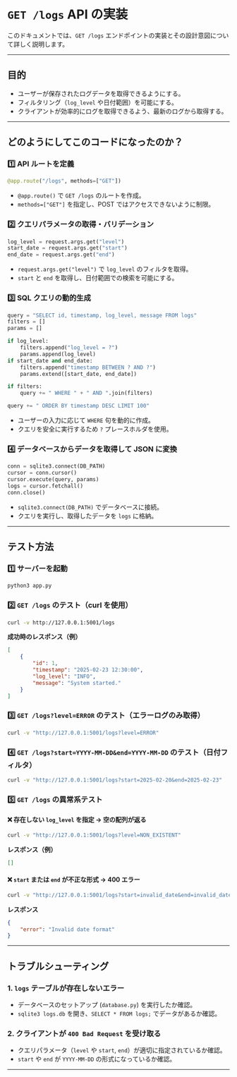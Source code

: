 # `GET /logs` API の実装

このドキュメントでは、`GET /logs` エンドポイントの実装とその設計意図について詳しく説明します。

---

## **目的**

- ユーザーが保存されたログデータを取得できるようにする。
- フィルタリング（`log_level` や日付範囲）を可能にする。
- クライアントが効率的にログを取得できるよう、最新のログから取得する。

---

## **どのようにしてこのコードになったのか？**

### **1️⃣ API ルートを定義**
```python
@app.route("/logs", methods=["GET"])
```
- `@app.route()` で `GET /logs` のルートを作成。
- `methods=["GET"]` を指定し、POST ではアクセスできないように制限。

### **2️⃣ クエリパラメータの取得・バリデーション**
```python
log_level = request.args.get("level")
start_date = request.args.get("start")
end_date = request.args.get("end")
```
- `request.args.get("level")` で `log_level` のフィルタを取得。
- `start` と `end` を取得し、日付範囲での検索を可能にする。

### **3️⃣ SQL クエリの動的生成**
```python
query = "SELECT id, timestamp, log_level, message FROM logs"
filters = []
params = []

if log_level:
    filters.append("log_level = ?")
    params.append(log_level)
if start_date and end_date:
    filters.append("timestamp BETWEEN ? AND ?")
    params.extend([start_date, end_date])

if filters:
    query += " WHERE " + " AND ".join(filters)

query += " ORDER BY timestamp DESC LIMIT 100"
```
- ユーザーの入力に応じて `WHERE` 句を動的に作成。
- クエリを安全に実行するため `?` プレースホルダを使用。

### **4️⃣ データベースからデータを取得して JSON に変換**
```python
conn = sqlite3.connect(DB_PATH)
cursor = conn.cursor()
cursor.execute(query, params)
logs = cursor.fetchall()
conn.close()
```
- `sqlite3.connect(DB_PATH)` でデータベースに接続。
- クエリを実行し、取得したデータを `logs` に格納。

---

## **テスト方法**

### **1️⃣ サーバーを起動**
```sh
python3 app.py
```

### **2️⃣ `GET /logs` のテスト（curl を使用）**
```sh
curl -v http://127.0.0.1:5001/logs
```
**成功時のレスポンス（例）**
```json
[
    {
        "id": 1,
        "timestamp": "2025-02-23 12:30:00",
        "log_level": "INFO",
        "message": "System started."
    }
]
```

### **3️⃣ `GET /logs?level=ERROR` のテスト（エラーログのみ取得）**
```sh
curl -v "http://127.0.0.1:5001/logs?level=ERROR"
```

### **4️⃣ `GET /logs?start=YYYY-MM-DD&end=YYYY-MM-DD` のテスト（日付フィルタ）**
```sh
curl -v "http://127.0.0.1:5001/logs?start=2025-02-20&end=2025-02-23"
```

### **5️⃣ `GET /logs` の異常系テスト**
#### **❌ 存在しない `log_level` を指定 → 空の配列が返る**
```sh
curl -v "http://127.0.0.1:5001/logs?level=NON_EXISTENT"
```
**レスポンス（例）**
```json
[]
```

#### **❌ `start` または `end` が不正な形式 → 400 エラー**
```sh
curl -v "http://127.0.0.1:5001/logs?start=invalid_date&end=invalid_date"
```
**レスポンス**
```json
{
    "error": "Invalid date format"
}
```

---

## **トラブルシューティング**

### **1. `logs` テーブルが存在しないエラー**
- データベースのセットアップ (`database.py`) を実行したか確認。
- `sqlite3 logs.db` を開き、`SELECT * FROM logs;` でデータがあるか確認。

### **2. クライアントが `400 Bad Request` を受け取る**
- クエリパラメータ（`level` や `start`, `end`）が適切に指定されているか確認。
- `start` や `end` が `YYYY-MM-DD` の形式になっているか確認。

---



